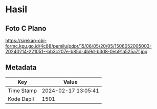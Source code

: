 # Hasil

## Foto C Plano

https://sirekap-obj-formc.kpu.go.id/4c88/pemilu/pdpr/15/06/05/20/05/1506052005003-20240214-221051--bb3c207e-b85d-4b9d-b3d8-0eb91a525a7f.jpg


## Metadata

| Key        | Value               |
| ---------- | ------------------- |
| Time Stamp | 2024-02-17 13:05:41 |
| Kode Dapil | 1501                |



